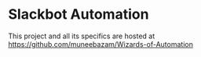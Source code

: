 Slackbot Automation
===================

This project and all its specifics are hosted at https://github.com/muneebazam/Wizards-of-Automation
